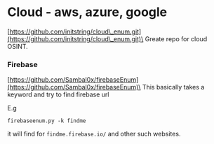 # Cloud - aws, azure, google

[https://github.com/initstring/cloud\_enum.git](https://github.com/initstring/cloud\_enum.git)\
Greate repo for cloud OSINT.



### Firebase

[https://github.com/Sambal0x/firebaseEnum](https://github.com/Sambal0x/firebaseEnum)\
This basically takes a keyword and try to find firebase url

E.g

`firebaseenum.py -k findme`

it will find for `findme.firebase.io/` and other such websites.
